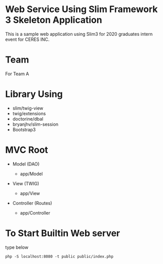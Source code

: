 # Web Service Using Slim Framework 3 Skeleton Application

This is a sample web application using Slim3 for 2020 graduates intern event for CERES INC.

# Team 

For Team A

# Library Using

- slim/twig-view
- twig/extensions
- doctorine/dbal
- bryanjhv/slim-session
- Bootstrap3
 
# MVC Root

- Model (DAO)
   - app/Model

- View (TWIG)
   - app/View

- Controller (Routes)
   - app/Controller
   
# To Start Builtin Web server

type below

    php -S localhost:8080 -t public public/index.php

